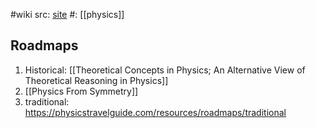 #wiki 
src: [site](https://physicstravelguide.com) 
#: [[physics]] 

## Roadmaps
1. Historical: [[Theoretical Concepts in Physics; An Alternative View of Theoretical Reasoning in Physics]] 
2. [[Physics From Symmetry]] 
3. traditional: https://physicstravelguide.com/resources/roadmaps/traditional

